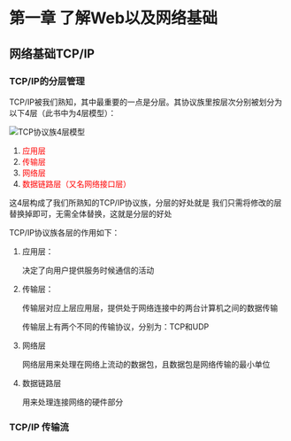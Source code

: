 # 第一章 了解Web以及网络基础

## 网络基础TCP/IP

### TCP/IP的分层管理

TCP/IP被我们熟知，其中最重要的一点是分层。其协议族里按层次分别被划分为以下4层（此书中为4层模型）：

![TCP协议族4层模型](E:\HttpLearning\pic\TCP协议族4层模型.png)

1. <font color = "red">应用层</font>
2. <font color = "red">传输层</font>
3. <font color = "red">网络层</font>
4. <font color = "red">数据链路层（又名网络接口层）</font>

这4层构成了我们所熟知的TCP/IP协议族，分层的好处就是 我们只需将修改的层替换掉即可，无需全体替换，这就是分层的好处

TCP/IP协议族各层的作用如下：

1. 应用层：

   决定了向用户提供服务时候通信的活动

2. 传输层：

   传输层对应上层应用层，提供处于网络连接中的两台计算机之间的数据传输

   传输层上有两个不同的传输协议，分别为：TCP和UDP

3. 网络层

   网络层用来处理在网络上流动的数据包，且数据包是网络传输的最小单位

4. 数据链路层

   用来处理连接网络的硬件部分

### TCP/IP 传输流